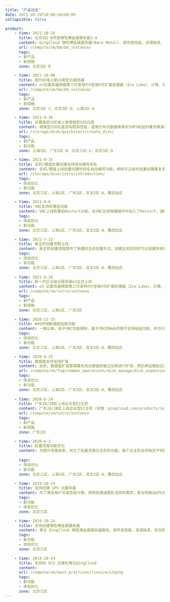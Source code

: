 ```yaml
---
title: "产品动态"
date: 2021-10-29T10:08:56+09:00
collapsible: false

product:
    - time: 2021-10-28
      title: 北京3区-B开放弹性裸金属服务器3.0
      content: QingCloud 弹性裸金属服务器(Bare Metal)，提供高性能、资源独享、安全隔离的专属弹性裸金属服务器，同时具备云资源的敏捷性、灵活性与高可用。满足各类应用对高性能及稳定性的需求，同时提供完整的设备管理权限及运维服务。弹性裸金属BM3提供超强算力，兼具弹性体验，应用场景丰富，支持承载企业核心业务、大规模数据分析，构建高性能专属容器云、物理与虚拟化混合架构。
      url: /compute/vm/bm/bm_instance/
      tags:
      - 新产品
      - 新规格
      zone: 北京3区-B

    - time: 2021-10-08
      title: 部分区域上架e3类型云服务器
      content: e3云服务器搭载第三代英特尔®至强®可扩展处理器（Ice Lake），计算、存储、网络性能全面提升。采用独享 CPU 模式，提供 96C384G 高规格配置。超低存储和网络时延，满足数据库、缓存在高并发场景需求，并且性价比极高，助力企业以更低成本上云。
      url: /compute/vm/bm/bm_instance/
      tags:
      - 新产品
      - 新规格
      zone: 北京3区-C、北京3区-D、上海1区-A

    - time: 2021-9-26
      title: 云硬盘部分区域上架增强型SSD云盘
      content: 增强型SSD云盘具有超高性能，适用分布式数据库等对IOPS和延时要求极高的服务。为充分利用增强型SSD云盘性能，建议挂载到企业级e3云服务器。
      url: /storage/disk/quickstart/create_disk/
      tags:
      - 新产品
      - 新功能
      zone: 上海1区、广东2区-B、北京三区-C、北京3区-D

    - time: 2021-9-15
      title: 主机/硬盘批量创建支持自动编号命名
      content: 主机/硬盘上线批量创建时命名自动编号功能，相较于之前的批量创建重复命名的情况，自动编号能极大提升用户体验，便于资源区分，避免用户手动更改命令造成的不便。
      url: /storage/disk/intro/introduction/
      tags:
      - 体验优化
      - 新功能
      zone: 北京三区、上海1区、广东2区、亚太2区-A、雅加达区

    - time: 2021-9-6
      title: VNC支持软重启功能
      content: VNC上线软重启Restart功能，在VNC左侧按键操作中加入了Restart，通过软重启，用户可以更方便的进行主机调试，可监控开机过程或者进入安全模式，便于解决操作系统内部问题。
      tags:
      - 体验优化
      - 新功能
      zone: 北京三区、上海1区、广东2区、亚太2区-A、雅加达区

    - time: 2021-7-15
      title: 新主机创建流程上线
      content: 新主机创建流程提供了快捷的主机创建方式，创建主机的同时可以创建并绑定EIP、数据盘、备份策略、安全组等主机相关资源，实现一站式资源交付。同时，增加快速创建流程，只需要简单选择主机规格和操作系统，其他配置均可采用系统默认。新增场景化规格选择，根据用户不同场景需求为用户提供推荐配置及相关产品。
      tags:
      - 体验优化
      - 新功能
      zone: 北京三区、上海1区、广东2区、亚太2区-A、雅加达区
    
    - time: 2021-6-20
      title: 新一代企业级云服务器e3正式上线
      content: e3 云服务器搭载第三代英特尔®至强®可扩展处理器（Ice Lake），计算、存储、网络性能全面提升。采用独享 CPU 模式，提供 96C384G 高规格配置。超低存储和网络时延，满足数据库、缓存在高并发场景需求，并且性价比极高，助力企业以更低成本上云。
      url: /compute/vm/intro/instance
      tags:
      - 新产品
      - 新规格
      zone: 北京三区、上海1区、广东2区

    - time: 2020-12-25
      title: Web终端新增粘贴板功能
      content: 一直以来，由于VNC功能限制，基于VNC的Web终端不支持粘贴功能，命令行需要手工输入，某些场景下极大降低了我们的工作效率。针对这一问题，主机Web终端新上线了粘贴板功能，支持复制内容的快捷输入，入口请见Web终端右上方。
      tags:
      - 体验优化
      - 新功能
      zone: 北京三区、上海1区、广东2区、亚太2区-A、雅加达区

    - time: 2020-8-25
      title: 数据盘支持在线扩容
      content: 此前，数据盘扩容是需要先将云硬盘卸载之后再进行扩容，而后再挂载到云主机上面。这种扩容方式会导致业务中断，影响用户体验。数据盘在线扩容功能上线后，用户可在数据盘处于挂载状态时直接进行扩容，无需提前卸载云硬盘。
      url: /compute/vm/faq/common_operations/disk_manage/disk_expansion
      tags:
      - 体验优化
      - 新功能
      zone: 北京三区、上海1区、广东2区、亚太2区-A、雅加达区
    
    - time: 2020-6-24
      title: 广东2A/2B区上线企业型E2主机
      content: 广东2A/2B区上线企业型E2主机（详情：qingcloud.com/products/instances），可提供vCPU/内存比1:2/1:4/1:8，vCPU核数可选范围：2核-32核，内存可选范围：4GB-448GB，最大内网带宽为10Gbps的不同主机组合。
      url: /compute/vm/intro/instance
      tags:
      - 新产品
      - 新规格
      zone: 广东2区

    - time: 2020-6-2
      title: 批量克隆功能优化
      content: 为提升克隆效率，优化了批量克隆云主机的功能，每个云主机支持指定不同的克隆数量，在进行批量克隆任务时有了更为灵活的选择，可一键完成不同云主机的不同克隆需求。
      
      tags:
      - 体验优化
      - 新功能
      zone: 北京三区、上海1区、广东2区、亚太2区-A、雅加达区

    - time: 2019-10-24
      title: 支持创建 GPU 云服务器
      content: 为了满足用户对高性能计算、视频处理或图形渲染的需求，青云特推出GPU云服务器给有需求的用户使用，用户可以在青云控制台上进行GPU云服务器的创建和使用。
      tags:
      - 新功能
      - 体验优化
      zone: 北京三区

    - time: 2019-10-24
      title: 支持创建弹性裸金属服务器
      content: 青云 QingCloud 弹性裸金属服务器服务，提供高性能、资源独享、安全隔离的专属弹性裸金属服务器群组，满足各类核心应用对高性能及稳定性的需求，同时提供完整的设备管理权限及运维服务。 用户可以像使用其他云资源一样，快速、灵活的部署及管理弹性裸金属服务器，并可按需弹性购买。
      tags:
      - 新功能
      - 体验优化
      zone: 北京三区

    - time: 2019-10-24
      title: 支持将 ECS 迁移到青云QingCloud
      content:
      url: /compute/vm/best-practices/linux/ecs2qing
      tags:
      - 新功能
      - 体验优化
      zone: 北京三区
---
```


<!-- 设置上述参数可生成产品动态页  -->
